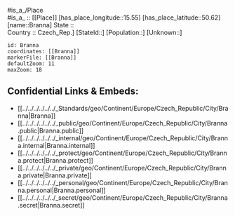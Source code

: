 ﻿---
location: [50.62,15.55] 
mapzoom: [7,12] 
mapmarker: city 
type: City
tags:
- geo/City


SpocWebEntityId: 29316
isDeleted: false
confidential: public

---
#is_a_/Place  
#is_a_ :: [[Place]] 
[has_place_longitude::15.55] 
[has_place_latitude::50.62] 
[name::Branna] 
State ::  
Country :: Czech_Rep.] 
[StateId::] 
[Population::] 
[Unknown::] 


```leaflet
id: Branna
coordinates: [[Branna]] 
markerFile: [[Branna]] 
defaultZoom: 11 
maxZoom: 18
```


## Confidential Links & Embeds: 
- [[../../../../../../_Standards/geo/Continent/Europe/Czech_Republic/City/Branna|Branna]] 
- [[../../../../../../_public/geo/Continent/Europe/Czech_Republic/City/Branna.public|Branna.public]] 
- [[../../../../../../_internal/geo/Continent/Europe/Czech_Republic/City/Branna.internal|Branna.internal]] 
- [[../../../../../../_protect/geo/Continent/Europe/Czech_Republic/City/Branna.protect|Branna.protect]] 
- [[../../../../../../_private/geo/Continent/Europe/Czech_Republic/City/Branna.private|Branna.private]] 
- [[../../../../../../_personal/geo/Continent/Europe/Czech_Republic/City/Branna.personal|Branna.personal]] 
- [[../../../../../../_secret/geo/Continent/Europe/Czech_Republic/City/Branna.secret|Branna.secret]] 
